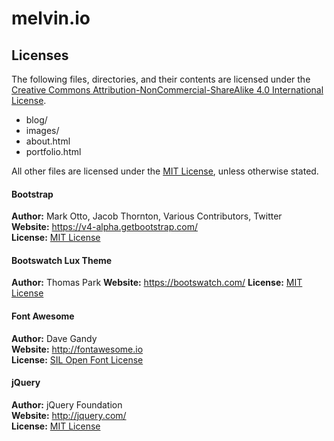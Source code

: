 melvin.io
=========

Licenses
--------
The following files, directories, and their contents are licensed under the [Creative Commons Attribution-NonCommercial-ShareAlike 4.0 International License](https://creativecommons.org/licenses/by-nc/4.0/).
* blog/
* images/
* about.html
* portfolio.html

All other files are licensed under the [MIT License](LICENSE), unless otherwise stated.  

#### Bootstrap
**Author:** Mark Otto, Jacob Thornton, Various Contributors, Twitter  
**Website:** <https://v4-alpha.getbootstrap.com/>  
**License:** [MIT License](https://github.com/twbs/bootstrap/blob/master/LICENSE)  

#### Bootswatch Lux Theme
**Author:** Thomas Park
**Website:** <https://bootswatch.com/>
**License:** [MIT License](https://github.com/thomaspark/bootswatch/blob/gh-pages/LICENSE)

#### Font Awesome
**Author:** Dave Gandy  
**Website:** <http://fontawesome.io>  
**License:** [SIL Open Font License](http://scripts.sil.org/OFL)  

#### jQuery
**Author:** jQuery Foundation  
**Website:** <http://jquery.com/>  
**License:** [MIT License](https://github.com/jquery/jquery/blob/master/LICENSE.txt)  
